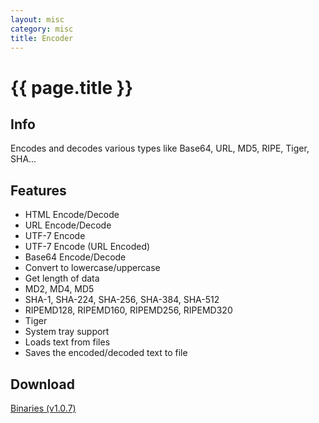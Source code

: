 ```yaml
---
layout: misc
category: misc
title: Encoder
---
```


# {{ page.title }} #

## Info ##

Encodes and decodes various types like Base64, URL, MD5, RIPE, Tiger, SHA... 

## Features ##

- HTML Encode/Decode
- URL Encode/Decode
- UTF-7 Encode
- UTF-7 Encode (URL Encoded)
- Base64 Encode/Decode
- Convert to lowercase/uppercase
- Get length of data
- MD2, MD4, MD5
- SHA-1, SHA-224, SHA-256, SHA-384, SHA-512
- RIPEMD128, RIPEMD160, RIPEMD256, RIPEMD320
- Tiger
- System tray support
- Loads text from files
- Saves the encoded/decoded text to file

## Download ##
[Binaries (v1.0.7)](/downloads/Encoder.v.1.0.7.zip)